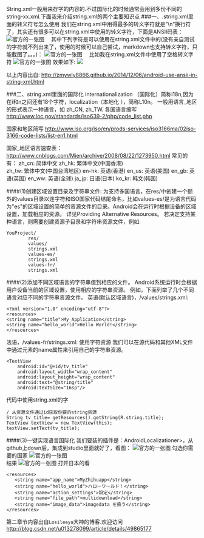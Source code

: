 String.xml一般用来存字的内容的.不过国际化的时候通常会用到多份不同的string-xx.xml.下面我来介绍string.xml的两个主要知识点
###一、.string.xml里面的转义符号怎么使用
我们在string.xml中用得最多的转义字符就是”\n”换行符了，其实还有很多可以在string.xml中使用的转义字符，下面是ANSII码表：
![官方的一张图](http://img.my.csdn.net/uploads/201412/06/1417841399_7128.jpg)
 其中下列字符是可以使用在string.xml文件中的(没有亲自测试的字符就不列出来了，使用的时候可以自己尝试，markdown也支持转义字符，只能截图了。。。)：
![官方的一张图](http://img.my.csdn.net/uploads/201412/06/1417842137_3894.jpg)
 比如我在string.xml文件中使用了空格转义字符
![官方的一张图](http://img.my.csdn.net/uploads/201412/06/1417842396_8911.jpg)
效果如下:
![](http://img.my.csdn.net/uploads/201412/06/1417842396_7108.jpg)

以上内容出自:
<a>http://zmywly8866.github.io/2014/12/06/android-use-ansii-in-string-xml.html</a>


###二、string.xml里面的国际化
internationalization （国际化）简称i18n,因为在i和n之间还有18个字符，<a>localization</a>（本地化 ），简称L10n。
一般用语言_地区的形式表示一种语言，如  zh_CN, zh_TW.
各国语言缩写 <url> http://www.loc.gov/standards/iso639-2/php/code_list.php<url>

国家和地区简写 http://www.iso.org/iso/en/prods-services/iso3166ma/02iso-3166-code-lists/list-en1.html

国家_地区语言速查表：http://www.cnblogs.com/Mien/archive/2008/08/22/1273950.html
常见的有：
zh_cn: 简体中文
zh_hk: 繁体中文(中国香港)  
zh_tw: 繁体中文(中国台湾地区)
en-hk: 英语(香港)
en_us: 英语(美国)
en_gb: 英语(英国)
en_ww: 英语(全球)
ja_jp: 日语(日本)
ko_kr: 韩文(韩国)

####(1)创建区域设置目录及字符串文件:
 为支持多国语言，在res/中创建一个额外的values目录以连字符和ISO国家代码结尾命名，比如values-es/是为语言代码为"es"的区域设置的简单的资源文件的目录。Android会在运行时根据设备的区域设置，加载相应的资源。
详见Providing Alternative Resources。
若决定支持某种语言，则需要创建资源子目录和字符串资源文件，例如:
```
YouProject/
        res/
        values/
        strings.xml
        values-es/
        strings.xml
        values-fr/
        strings.xml
```
####(2)添加不同区域语言的字符串值到相应的文件。
Android系统运行时会根据用户设备当前的区域设置，使用相应的字符串资源。
例如，下面列举了几个不同语言对应不同的字符串资源文件。
英语(默认区域语言)，/values/strings.xml:
```
<?xml version="1.0" encoding="utf-8"?>
<resources>
<string name="title">My Application</string>
<string name="hello_world">Hello World!</string>
</resources>
```
法语，/values-fr/strings.xml:
使用字符资源
我们可以在源代码和其他XML文件中通过<string>元素的name属性来引用自己的字符串资源。
```
<TextView
    android:id="@+id/tv_title"
    android:layout_width="wrap_content"
    android:layout_height="wrap_content"
    android:text="@string/title"
    android:textSize="16sp"/>
```
代码中使用string.xml的字
```
/ 从资源文件通过id获取你要的string资源
String tv_title= getResources().getString(R.string.title);
TextView textView = new TextView(this);
textView.setText(tv_title);
```
####(3)一键实现语言国际化
我们要装的插件是：<a>AndroidLocalizationer</a>>，从github上down后，集成到studio里面就好了，看图：
![官方的一张图](http://img.blog.csdn.net/20151116144636565?watermark/2/text/aHR0cDovL2Jsb2cuY3Nkbi5uZXQv/font/5a6L5L2T/fontsize/400/fill/I0JBQkFCMA==/dissolve/70/gravity/Center)
勾选你需要的国家
![官方的一张图](http://img.blog.csdn.net/20151116144902936?watermark/2/text/aHR0cDovL2Jsb2cuY3Nkbi5uZXQv/font/5a6L5L2T/fontsize/400/fill/I0JBQkFCMA==/dissolve/70/gravity/Center)</br>
结果
![官方的一张图](http://img.blog.csdn.net/20151116145308549?watermark/2/text/aHR0cDovL2Jsb2cuY3Nkbi5uZXQv/font/5a6L5L2T/fontsize/400/fill/I0JBQkFCMA==/dissolve/70/gravity/Center)
打开日本的看
```
<resources>
   <string name="app_name">MyZhihuapp</string>
   <string name="hello_world">ハローワールド！</string>
   <string name="action_settings">設定</string>
   <string name="file_path">multidownload</string>
   <string name="image_data">imagedata を扱う</string>
</resources>
```
第二章节内容出自`Losileeya`大神的博客.欢迎访问
<a href="http://blog.csdn.net/u013278099/article/details/49865177">http://blog.csdn.net/u013278099/article/details/49865177</a>
